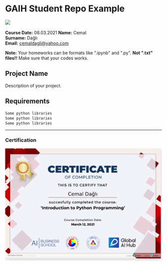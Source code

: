# GAIH Student Repo Example
![](img/newlogo.png)

**Course Date:** 08.03.2021 
**Name:** Cemal  
**Surname:** Dağlı  
**Email:** cemaldagli@yahoo.com

**Note:** Your homeworks can be formats like ".ipynb" and ".py". **Not ".txt" files!!** Make sure that your codes works.  

## Project Name
Description of your project.

## Requirements
```
Some python libraries
Some python libraries
Some python libraries
```
---

### Certification

![](img/CAPTURE.PNG)

